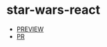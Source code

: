 # star-wars-react
- [PREVIEW](https://anet199516.github.io/star-wars-react/dist/)
- [PR](https://github.com/Anet199516/star-wars-react/pulls)